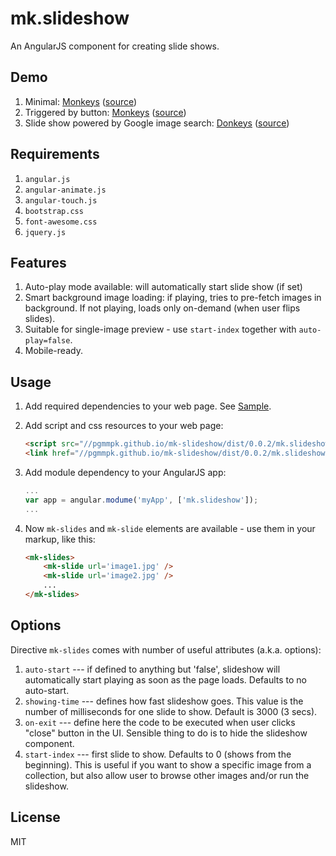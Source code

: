 # mk.slideshow

An AngularJS component for creating slide shows.

## Demo

1. Minimal: [Monkeys](http://pgmmpk.github.io/mk-slideshow/dist/samples/minimal.html)
            ([source](https://github.com/pgmmpk/mk-slideshow/blob/master/dist/samples/minimal.html))
2. Triggered by button: [Monkeys](http://pgmmpk.github.io/mk-slideshow/dist/samples/button.html)
            ([source](https://github.com/pgmmpk/mk-slideshow/blob/master/dist/samples/button.html))
3. Slide show powered by Google image search: [Donkeys](http://pgmmpk.github.io/mk-slideshow/dist/samples/search.html)
            ([source](https://github.com/pgmmpk/mk-slideshow/blob/master/dist/samples/search.html))

## Requirements

1. `angular.js`
2. `angular-animate.js`
2. `angular-touch.js`
3. `bootstrap.css`
4. `font-awesome.css`
5. `jquery.js`

## Features
1. Auto-play mode available: will automatically start slide show (if set)
2. Smart background image loading: if playing, tries to pre-fetch images in background. If not playing, loads only on-demand
   (when user flips slides).
3. Suitable for single-image preview - use `start-index` together with `auto-play=false`.
4. Mobile-ready.

## Usage

1. Add required dependencies to your web page. See [Sample](https://github.com/pgmmpk/mk-slideshow/blob/master/dist/sample1.html).

2. Add script and css resources to your web page:

	```html
	<script src="//pgmmpk.github.io/mk-slideshow/dist/0.0.2/mk.slideshow.min.js"></script>
	<link href="//pgmmpk.github.io/mk-slideshow/dist/0.0.2/mk.slideshow.css" rel="stylesheet">
	```

3. Add module dependency to your AngularJS app:

	```javascript
	...
	var app = angular.modume('myApp', ['mk.slideshow']);
	...
	```

4. Now `mk-slides` and `mk-slide` elements are available - use them in your markup, like this:

	```html
	<mk-slides>
		<mk-slide url='image1.jpg' />
		<mk-slide url='image2.jpg' />
		...
	</mk-slides>
	```

## Options

Directive `mk-slides` comes with number of useful attributes (a.k.a. options):

1. `auto-start`   --- if defined to anything but 'false', slideshow will automatically start playing as soon as the page loads. Defaults to no auto-start.
2. `showing-time` --- defines how fast slideshow goes. This value is the number of milliseconds for one slide to show. Default is 3000 (3 secs).
3. `on-exit`      --- define here the code to be executed when user clicks "close" button in the UI. Sensible thing to do is to hide the slideshow component.
4. `start-index`  --- first slide to show. Defaults to 0 (shows from the beginning). This is useful if you want to show a specific image from a collection,
						but also allow user to browse other images and/or run the slideshow.

## License
MIT